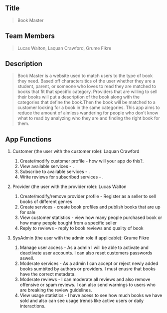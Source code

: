 ## Title
> Book Master
## Team Members
> Lucas Walton, Laquan Crawford, Grume Fikre 
## Description 
> Book Master is a website used to match users to the type of book they need. Based off charactersitics of the user whether they are a student, parent, or someone who loves to read they are matched to books that fit that specific category. Providers that are willing to sell their books will put a description of the book along with the categories that define the book.Then the book will be matched to a customer looking for a book in the same categories. This app aims to reduce the amount of aimless wandering for people who don't know what to read by analyzing who they are and finding the right book for them. 
> 
## App Functions
1. Customer (the user with the customer role): Laquan Crawford
    1. Create/modify customer profile - how will your app do this?.
    2. View available services - .
    3. Subscribe to available services - .
    4. Write reviews for subscribed services - .
       
2. Provider (the user with the provider role): Lucas Walton 
    1. Create/modify/remove provider profile - Register as a seller to sell books of different genres 
    2. Create services - create book profiles and publish books that are up for sale
    3. View customer statistics - view how many people purchased book or how many people bought from a specific seller
    4. Reply to reviews - reply to book reviews and quality of book
       
3. SysAdmin (the user with the admin role if applicable): Grume Fikre
    1. Manage user access - As a admin I will be able to activate and deactivate user accounts. I can also reset customers passwords aswell.
    2. Moderate services - As a admin I can accept or reject newly added books sumbited by authors or providers. I must enusre that books have the correct metadata. 
    3. Moderate reviews - I can moderate all reviews and also remove offensive or spam reviews. I can also send warnings to users who are breaking the review guidelines.
    4. View usage statistics - I have acess to see how much books we have sold and also can see usage trends like active users or daily interactions.
